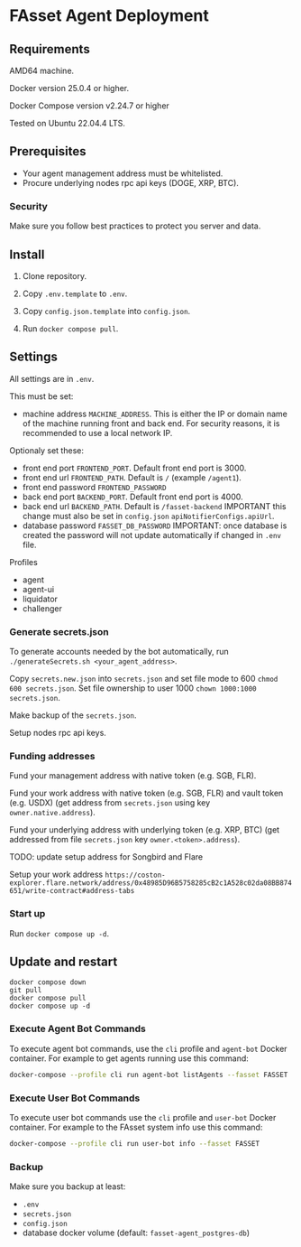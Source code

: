 # FAsset Agent Deployment

## Requirements
AMD64 machine.

Docker version 25.0.4 or higher.

Docker Compose version v2.24.7 or higher

Tested on Ubuntu 22.04.4 LTS.

## Prerequisites

- Your agent management address must be whitelisted.
- Procure underlying nodes rpc api keys (DOGE, XRP, BTC).

### Security

Make sure you follow best practices to protect you server and data.

## Install

1. Clone repository.

2. Copy `.env.template` to `.env`.

3. Copy `config.json.template` into `config.json`.

4. Run `docker compose pull`.

## Settings

All settings are in `.env`.

This must be set:
- machine address `MACHINE_ADDRESS`. This is either the IP or domain name of the machine running front and back end. For security reasons, it is recommended to use a local network IP.

Optionaly set these:
- front end port `FRONTEND_PORT`. Default front end port is 3000.
- front end url `FRONTEND_PATH`. Default is `/` (example `/agent1`).
- front end password `FRONTEND_PASSWORD`
- back end port `BACKEND_PORT`. Default front end port is 4000.
- back end url `BACKEND_PATH`. Default is `/fasset-backend` IMPORTANT this change must also be set in `config.json` `apiNotifierConfigs.apiUrl`.
- database password `FASSET_DB_PASSWORD` IMPORTANT: once database is created the password will not update automatically if changed in `.env` file.

Profiles
- agent
- agent-ui
- liquidator
- challenger

### Generate secrets.json

To generate accounts needed by the bot automatically, run `./generateSecrets.sh <your_agent_address>`.

Copy `secrets.new.json` into `secrets.json` and set file mode to 600 `chmod 600 secrets.json`.
Set file ownership to user 1000 `chown 1000:1000 secrets.json`.

Make backup of the `secrets.json`.

Setup nodes rpc api keys.

### Funding addresses
Fund your management address with native token (e.g. SGB, FLR).

Fund your work address with native token (e.g. SGB, FLR) and vault token (e.g. USDX) (get address from `secrets.json` using key `owner.native.address`).

Fund your underlying address with underlying token (e.g. XRP, BTC) (get addressed from file `secrets.json` key `owner.<token>.address`).


TODO: update setup address for Songbird and Flare

Setup your work address `https://coston-explorer.flare.network/address/0x48985D96B5758285cB2c1A528c02da08BB874651/write-contract#address-tabs`

### Start up

Run `docker compose up -d`.

## Update and restart
```
docker compose down
git pull
docker compose pull
docker compose up -d
```

### Execute Agent Bot Commands

To execute agent bot commands, use the `cli` profile and `agent-bot` Docker container.
For example to get agents running use this command:

```bash
docker-compose --profile cli run agent-bot listAgents --fasset FASSET
```

### Execute User Bot Commands

To execute user bot commands use the `cli` profile and `user-bot` Docker container.
For example to the FAsset system info use this command:

```bash
docker-compose --profile cli run user-bot info --fasset FASSET
```

### Backup

Make sure you backup at least:
- `.env`
- `secrets.json`
- `config.json`
-  database docker volume (default: `fasset-agent_postgres-db`)